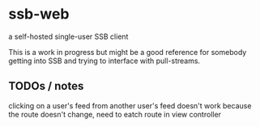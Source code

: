 # ssb-web
a self-hosted single-user SSB client

This is a work in progress but might be a good reference for somebody getting into SSB and trying to interface with pull-streams.

## TODOs / notes

clicking on a user's feed from another user's feed doesn't work because the route doesn't change, need to eatch route in view controller
